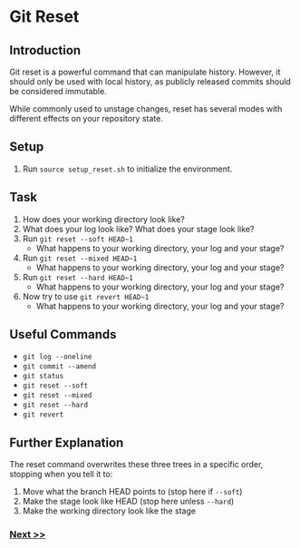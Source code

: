 # Git Reset

## Introduction

Git reset is a powerful command that can manipulate history. However, it should only be used with local history, as publicly released commits should be considered immutable.

While commonly used to unstage changes, reset has several modes with different effects on your repository state.

## Setup

1. Run `source setup_reset.sh` to initialize the environment.

## Task

1. How does your working directory look like?
2. What does your log look like? What does your stage look like?
3. Run `git reset --soft HEAD~1`
   - What happens to your working directory, your log and your stage?
4. Run `git reset --mixed HEAD~1`
   - What happens to your working directory, your log and your stage?
5. Run `git reset --hard HEAD~1`
   - What happens to your working directory, your log and your stage?
6. Now try to use `git revert HEAD~1`
   - What happens to your working directory, your log and your stage?

## Useful Commands

- `git log --oneline`
- `git commit --amend`
- `git status`
- `git reset --soft`
- `git reset --mixed`
- `git reset --hard`
- `git revert`

## Further Explanation

The reset command overwrites these three trees in a specific order, stopping when you tell it to:
1. Move what the branch HEAD points to (stop here if `--soft`)
2. Make the stage look like HEAD (stop here unless `--hard`)
3. Make the working directory look like the stage

### [Next >>](11-basic-stashing.md)
